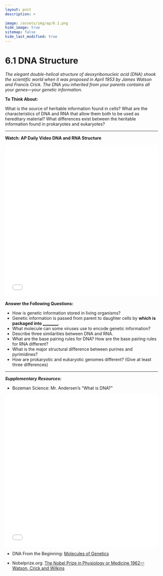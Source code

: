 ```yaml
---
layout: post
description: >
  
image: /assets/img/ap/6.1.png
hide_image: true
sitemap: false
hide_last_modified: true
---
```


# 6.1 DNA Structure

*The elegant double-helical structure of deoxyribonucleic acid (DNA) shook the scientific world when it was proposed in April 1953 by James Watson and Francis Crick. The DNA you inherited from your parents contains all your genes—your genetic information.*

**To Think About:** 

What is the source of heritable information found in cells? What are the characteristics of DNA and RNA that allow them both to be used as hereditary material? What differences exist between the heritable information found in prokaryotes and eukaryotes?

---

**Watch: AP Daily Video DNA and RNA Structure**

<iframe src="//player.bilibili.com/player.html?isOutside=true&aid=762646093&bvid=BV1964y1a7Xj&cid=441959763&p=52&high_quality=1&danmaku=0&autoplay=0" allowfullscreen="allowfullscreen" width="100%" height="500" scrolling="no" frameborder="0" sandbox="allow-top-navigation allow-same-origin allow-forms allow-scripts"></iframe>

**Answer the Following Questions:**

- How is genetic information stored in living organisms?
- Genetic information is passed from parent to daughter cells by <u>__________</u> which is packaged into <u>__________________</u>.
- What molecule can some viruses use to encode genetic information?
- Describe three similarities between DNA and RNA.
- What are the base pairing rules for DNA?  How are the base pairing rules for RNA different?
- What is the major structural difference between purines and pyrimidines?
- How are prokaryotic and eukaryotic genomes different?  (Give at least three differences)

---

***Supplementary Resources:*** 

- Bozeman Science: Mr. Andersen’s “What is DNA?” 

<iframe src="//player.bilibili.com/player.html?isOutside=true&aid=112836458120849&bvid=BV1Bk8zekEnp&cid=500001625096297&p=1&high_quality=1&danmaku=0&autoplay=0" allowfullscreen="allowfullscreen" width="100%" height="500" scrolling="no" frameborder="0" sandbox="allow-top-navigation allow-same-origin allow-forms allow-scripts"></iframe>

- DNA From the Beginning: [Molecules of Genetics](https://www.dnaftb.org/#molecules)

- Nobelprize.org:  [The Nobel Prize in Physiology or Medicine 1962—Watson, Crick and Wilkins](https://www.nobelprize.org/prizes/medicine/1962/summary/)

